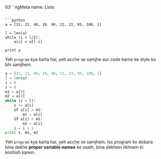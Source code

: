 03```ngMeta
name: Lists
```

```python
a = [32, 23, 46, 19, 90, 12, 23, 95, 100, 1]

l = len(a)
while (i < l/2):
    a[i] = a[l-i]

print a
```

Yeh `program` kya karta hai, yeh acche se samjhe aur code karne ke style ko bhi samjhein.


```python
a = [32, 23, 46, 19, 90, 12, 23, 95, 100, 1]
l = len(a)
i = 0
s = 0
m1 = a[0]
m2 = a[0]
while (i < l):
    s += a[i]
    if a[i] > m1:
        m1 = a[i]
    if a[i] < m1:
        m2 = a[i]
    i = i + 1
print s, m1, m2
```

Yeh `program` kya karta hai, yeh acche se samjhein. Iss program ko dobara bina dekhe **proper variable names** ke saath, bina dekhein likhnein ki koshish karein.
